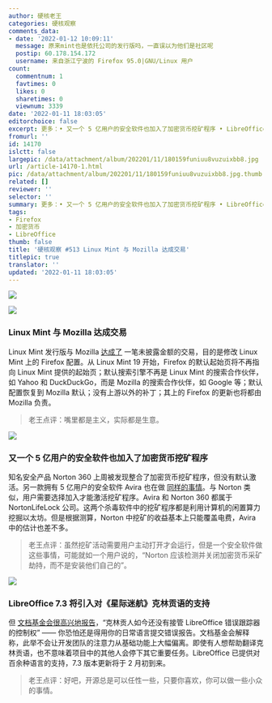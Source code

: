 ```yaml
---
author: 硬核老王
categories: 硬核观察
comments_data:
- date: '2022-01-12 10:09:11'
  message: 原来mint也是依托公司的发行版吗，一直误以为他们是社区呢
  postip: 60.178.154.172
  username: 来自浙江宁波的 Firefox 95.0|GNU/Linux 用户
count:
  commentnum: 1
  favtimes: 0
  likes: 0
  sharetimes: 0
  viewnum: 3339
date: '2022-01-11 18:03:05'
editorchoice: false
excerpt: 更多：• 又一个 5 亿用户的安全软件也加入了加密货币挖矿程序 • LibreOffice 7.3 将引入对《星际迷航》克林贡语的支持
fromurl: ''
id: 14170
islctt: false
largepic: /data/attachment/album/202201/11/180159funiuu8vuzuixbb8.jpg
url: /article-14170-1.html
pic: /data/attachment/album/202201/11/180159funiuu8vuzuixbb8.jpg.thumb.jpg
related: []
reviewer: ''
selector: ''
summary: 更多：• 又一个 5 亿用户的安全软件也加入了加密货币挖矿程序 • LibreOffice 7.3 将引入对《星际迷航》克林贡语的支持
tags:
- Firefox
- 加密货币
- LibreOffice
thumb: false
title: '硬核观察 #513 Linux Mint 与 Mozilla 达成交易'
titlepic: true
translator: ''
updated: '2022-01-11 18:03:05'
---
```


![](/data/attachment/album/202201/11/180159funiuu8vuzuixbb8.jpg)


![](/data/attachment/album/202201/11/180216qav1lqqv0qwg0vws.jpg)


### Linux Mint 与 Mozilla 达成交易


Linux Mint 发行版与 Mozilla [达成了](https://blog.linuxmint.com/?p=4244) 一笔未披露金额的交易，目的是修改 Linux Mint 上的 Firefox 配置。从 Linux Mint 19 开始，Firefox 的默认起始页将不再指向 Linux Mint 提供的起始页；默认搜索引擎不再是 Linux Mint 的搜索合作伙伴，如 Yahoo 和 DuckDuckGo，而是 Mozilla 的搜索合作伙伴，如 Google 等；默认配置恢复到 Mozilla 默认；没有上游以外的补丁；其上的 Firefox 的更新也将都由 Mozilla 负责。



> 
> 老王点评：嘴里都是主义，实际都是生意。
> 
> 
> 


![](/data/attachment/album/202201/11/180226ud3u73hod84szh4o.jpg)


### 又一个 5 亿用户的安全软件也加入了加密货币挖矿程序


知名安全产品 Norton 360 上周被发现整合了加密货币挖矿程序，但没有默认激活。另一款拥有 5 亿用户的安全软件 Avira 也在做 [同样的事情](https://krebsonsecurity.com/2022/01/500m-avira-antivirus-users-introduced-to-cryptomining/)。与 Norton 类似，用户需要选择加入才能激活挖矿程序。Avira 和 Norton 360 都属于 NortonLifeLock 公司。这两个杀毒软件中的挖矿程序都是利用计算机的闲置算力挖掘以太坊。但是根据测算，Norton 中挖矿的收益基本上只能覆盖电费，Avira 中的估计也差不多。



> 
> 老王点评：虽然挖矿活动需要用户主动打开才会运行，但是一个安全软件做这些事情，可能就如一个用户说的，“Norton 应该检测并关闭加密货币采矿劫持，而不是安装他们自己的”。
> 
> 
> 


![](/data/attachment/album/202201/11/180242ybzga08bg55bga8g.jpg)


### LibreOffice 7.3 将引入对《星际迷航》克林贡语的支持


但 [文档基金会很高兴地报告](https://blog.documentfoundation.org/blog/2022/01/07/libreoffice-the-klingons-and-interslavs-are-already-here/)，“克林贡人如今还没有接管 LibreOffice 错误跟踪器的控制权” —— 你恐怕还是得用你的日常语言提交错误报告。文档基金会解释称，此举不会让开发团队的注意力从基础功能上大幅偏离。即使有人想帮助翻译克林贡语，也不意味着项目中的其他人会停下其它重要任务。LibreOffice 已提供对百余种语言的支持，7.3 版本更新将于 2 月初到来。



> 
> 老王点评：好吧，开源总是可以任性一些，只要你喜欢，你可以做一些小众的事情。
> 
> 
>